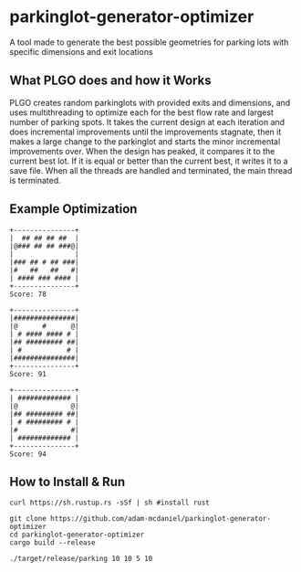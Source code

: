 # parkinglot-generator-optimizer
A tool made to generate the best possible geometries for parking lots with specific dimensions and exit locations

## What PLGO does and how it Works

PLGO creates random parkinglots with provided exits and dimensions, and uses multithreading to optimize each for the best flow rate and largest number of parking spots. It takes the current design at each iteration and does incremental improvements until the improvements stagnate, then it makes a large change to the parkinglot and starts the minor incremental improvements over. When the design has peaked, it compares it to the current best lot. If it is equal or better than the current best, it writes it to a save file. When all the threads are handled and terminated, the main thread is terminated.

## Example Optimization
```
+---------------+
|  ## ## ## ##  |
|@### ## ## ###@|
|               |
|### ## # ## ###|
|#   ##   ##   #|
| #### ### #### |
+---------------+
Score: 78

+---------------+
|###############|
|@      #      @|
| # #### #### # |
|## ######### ##|
| #           # |
|###############|
+---------------+
Score: 91

+---------------+
| ############# |
|@             @|
|## ######### ##|
| # ######### # |
|#             #|
| ############# |
+---------------+
Score: 94
```

## How to Install & Run

```
curl https://sh.rustup.rs -sSf | sh #install rust

git clone https://github.com/adam-mcdaniel/parkinglot-generator-optimizer
cd parkinglot-generator-optimizer
cargo build --release

./target/release/parking 10 10 5 10
```
